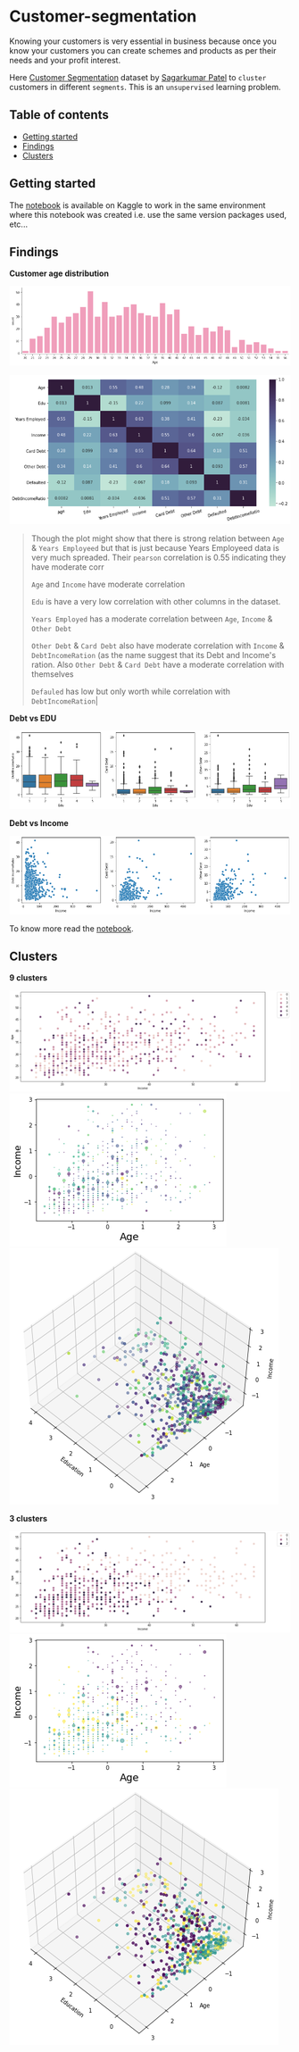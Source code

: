 # Customer-segmentation

Knowing your customers is very essential in business because once you know your customers you can create schemes and products as per their needs and your profit interest.

Here [Customer Segmentation](https://www.kaggle.com/nafemuhtasim/customer-segmentation) dataset by [Sagarkumar Patel](https://www.kaggle.com/nafemuhtasim) to `cluster` customers in different `segments`. This is an `unsupervised` learning problem.

## Table of contents

- [Getting started](#getting-started)
- [Findings](#findings)
- [Clusters](#clusters)

## Getting started

The [notebook](https://www.kaggle.com/akashsdas/customer-segmentation) is available on Kaggle to work in the same environment where this notebook was created i.e. use the same version packages used, etc...

## Findings

**Customer age distribution**

![](./docs/imgs/customer-age-range.png)

![](./docs/imgs/corr.png)

> Though the plot might show that there is strong relation between `Age` & `Years Employeed` but that is just because Years Employeed data is very much spreaded. Their `pearson` correlation is 0.55 indicating they have moderate corr
>
> `Age` and `Income` have moderate correlation
>
> `Edu` is have a very low correlation with other columns in the dataset.
>
> `Years Employed` has a moderate correlation between `Age`, `Income` & `Other Debt`
>
> `Other Debt` & `Card Debt` also have moderate correlation with `Income` & `DebtIncomeRation` (as the name suggest that its Debt and Income's ration. Also `Other Debt` & `Card Debt` have a moderate correlation with themselves
>
> `Defauled` has low but only worth while correlation with `DebtIncomeRation`|

**Debt vs EDU**

![](./docs/imgs/debt-vs-edu.png)

**Debt vs Income**

![](./docs/imgs/debt-vs-income.png)

To know more read the [notebook](./notebook.ipynb).

## Clusters

**9 clusters**

![](./docs/imgs/segmentation4.png)
![](./docs/imgs/segmentation5.png)
![](./docs/imgs/segmentation6.png)

**3 clusters**

![](./docs/imgs/segmentation3.png)
![](./docs/imgs/segmentation2.png)
![](./docs/imgs/segmentation1.png)

